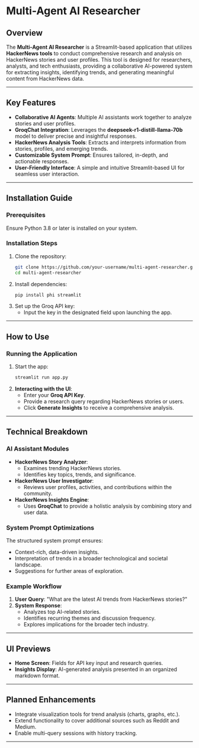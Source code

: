 # Multi-Agent AI Researcher

## Overview
The **Multi-Agent AI Researcher** is a Streamlit-based application that utilizes **HackerNews tools** to conduct comprehensive research and analysis on HackerNews stories and user profiles. This tool is designed for researchers, analysts, and tech enthusiasts, providing a collaborative AI-powered system for extracting insights, identifying trends, and generating meaningful content from HackerNews data.

---

## Key Features
- **Collaborative AI Agents**: Multiple AI assistants work together to analyze stories and user profiles.
- **GroqChat Integration**: Leverages the **deepseek-r1-distill-llama-70b** model to deliver precise and insightful responses.
- **HackerNews Analysis Tools**: Extracts and interprets information from stories, profiles, and emerging trends.
- **Customizable System Prompt**: Ensures tailored, in-depth, and actionable responses.
- **User-Friendly Interface**: A simple and intuitive Streamlit-based UI for seamless user interaction.

---

## Installation Guide

### Prerequisites
Ensure Python 3.8 or later is installed on your system.

### Installation Steps
1. Clone the repository:
   ```bash
   git clone https://github.com/your-username/multi-agent-researcher.git
   cd multi-agent-researcher
   ```
2. Install dependencies:
   ```bash
   pip install phi streamlit
   ```
3. Set up the Groq API key:
   - Input the key in the designated field upon launching the app.

---

## How to Use

### Running the Application
1. Start the app:
   ```bash
   streamlit run app.py
   ```
2. **Interacting with the UI**:
   - Enter your **Groq API Key**.
   - Provide a research query regarding HackerNews stories or users.
   - Click **Generate Insights** to receive a comprehensive analysis.

---

## Technical Breakdown

### AI Assistant Modules
- **HackerNews Story Analyzer**:
  - Examines trending HackerNews stories.
  - Identifies key topics, trends, and significance.
- **HackerNews User Investigator**:
  - Reviews user profiles, activities, and contributions within the community.
- **HackerNews Insights Engine**:
  - Uses **GroqChat** to provide a holistic analysis by combining story and user data.

### System Prompt Optimizations
The structured system prompt ensures:
- Context-rich, data-driven insights.
- Interpretation of trends in a broader technological and societal landscape.
- Suggestions for further areas of exploration.

### Example Workflow
1. **User Query**: "What are the latest AI trends from HackerNews stories?"
2. **System Response**:
   - Analyzes top AI-related stories.
   - Identifies recurring themes and discussion frequency.
   - Explores implications for the broader tech industry.

---

## UI Previews
- **Home Screen**: Fields for API key input and research queries.
- **Insights Display**: AI-generated analysis presented in an organized markdown format.

---

## Planned Enhancements
- Integrate visualization tools for trend analysis (charts, graphs, etc.).
- Extend functionality to cover additional sources such as Reddit and Medium.
- Enable multi-query sessions with history tracking.

---

